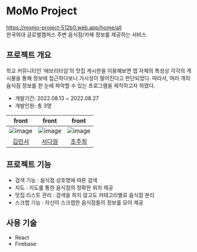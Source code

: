 # MoMo Project
https://momo-project-512b0.web.app/home/all
<br/>한국외대 글로벌캠퍼스 주변 음식점/카페 정보를 제공하는 서비스

## 프로젝트 개요
학교 커뮤니티인 ‘에브리타임’의 맛집 게시판을 이용해보면 앱 자체의 특성상 각각의 게시물을 통해 정보에 접근하다보니 가시성이 떨어진다고 판단되었다. 따라서, 여러 개의 음식점 정보를 한 눈에 파악할 수 있는 프로그램을 제작하고자 하였다.

* 개발기간: 2022.08.13 ~ 2022.08.27
* 개발인원: 총 3명

|front|front|front|
|:---:|:---:|:---:|
|![image](https://user-images.githubusercontent.com/71630722/187007863-1df7c48c-7086-4d4c-9d6a-b532da4cb995.png)|![image](https://user-images.githubusercontent.com/71630722/187007872-a7f115e1-fd2f-4b8c-88c0-ab5ea1a9751e.png)|![image](https://user-images.githubusercontent.com/71630722/187007882-2cf2b12f-a824-4ee1-b073-2d713326961b.png)|
|[김민서](https://github.com/kimwest00)|[서다원](https://github.com/Dawon00)|[조주희](https://github.com/juhui88)|



## 프로젝트 기능
* 검색 기능 : 음식점 상호명에 따른 검색
* 지도 : 지도를 통한 음식점의 정확한 위치 제공
* 맛집 리스트 관리 : 검색을 하지 않고도 카테고리별로 음식점 분리 
* 스크랩 기능 : 자신이 스크랩한 음식점들의 정보를 모아 제공


## 사용 기술
* React
* Firebase
